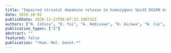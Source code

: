 ```yaml
---
title: "Impaired striatal dopamine release in homozygous Vps35 D620N knock-in mice"
date: 2016-10-01
publishDate: 2020-12-23T08:07:22.100731Z
authors: ["N. Ishizu", "D. Yui", "A. Hebisawa", "H. Aizawa", "W. Cui", "Y. Fujita", "K. Hashimoto", "I. Ajioka", "H. Mizusawa", "T. Yokota", "K. Watase"]
publication_types: ["2"]
abstract: ""
featured: false
publication: "*Hum. Mol. Genet.*"
---
```


